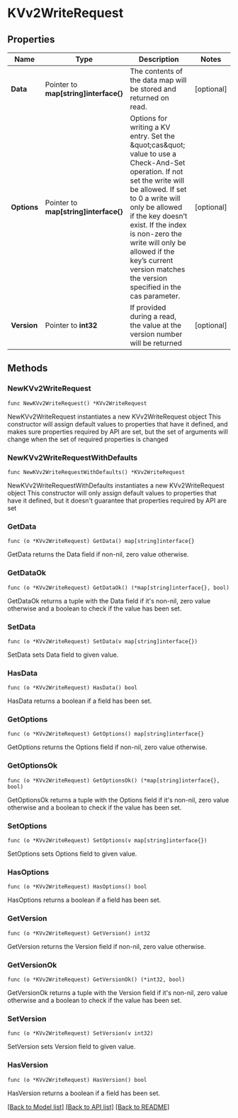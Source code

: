 # KVv2WriteRequest


## Properties

Name | Type | Description | Notes
------------ | ------------- | ------------- | -------------
**Data** | Pointer to **map[string]interface{}** | The contents of the data map will be stored and returned on read. | [optional] 
**Options** | Pointer to **map[string]interface{}** | Options for writing a KV entry. Set the \&quot;cas\&quot; value to use a Check-And-Set operation. If not set the write will be allowed. If set to 0 a write will only be allowed if the key doesn’t exist. If the index is non-zero the write will only be allowed if the key’s current version matches the version specified in the cas parameter. | [optional] 
**Version** | Pointer to **int32** | If provided during a read, the value at the version number will be returned | [optional] 



## Methods


### NewKVv2WriteRequest

`func NewKVv2WriteRequest() *KVv2WriteRequest`

NewKVv2WriteRequest instantiates a new KVv2WriteRequest object
This constructor will assign default values to properties that have it defined,
and makes sure properties required by API are set, but the set of arguments
will change when the set of required properties is changed

### NewKVv2WriteRequestWithDefaults

`func NewKVv2WriteRequestWithDefaults() *KVv2WriteRequest`

NewKVv2WriteRequestWithDefaults instantiates a new KVv2WriteRequest object
This constructor will only assign default values to properties that have it defined,
but it doesn't guarantee that properties required by API are set


### GetData

`func (o *KVv2WriteRequest) GetData() map[string]interface{}`

GetData returns the Data field if non-nil, zero value otherwise.

### GetDataOk

`func (o *KVv2WriteRequest) GetDataOk() (*map[string]interface{}, bool)`

GetDataOk returns a tuple with the Data field if it's non-nil, zero value otherwise
and a boolean to check if the value has been set.

### SetData

`func (o *KVv2WriteRequest) SetData(v map[string]interface{})`

SetData sets Data field to given value.


### HasData

`func (o *KVv2WriteRequest) HasData() bool`

HasData returns a boolean if a field has been set.




### GetOptions

`func (o *KVv2WriteRequest) GetOptions() map[string]interface{}`

GetOptions returns the Options field if non-nil, zero value otherwise.

### GetOptionsOk

`func (o *KVv2WriteRequest) GetOptionsOk() (*map[string]interface{}, bool)`

GetOptionsOk returns a tuple with the Options field if it's non-nil, zero value otherwise
and a boolean to check if the value has been set.

### SetOptions

`func (o *KVv2WriteRequest) SetOptions(v map[string]interface{})`

SetOptions sets Options field to given value.


### HasOptions

`func (o *KVv2WriteRequest) HasOptions() bool`

HasOptions returns a boolean if a field has been set.




### GetVersion

`func (o *KVv2WriteRequest) GetVersion() int32`

GetVersion returns the Version field if non-nil, zero value otherwise.

### GetVersionOk

`func (o *KVv2WriteRequest) GetVersionOk() (*int32, bool)`

GetVersionOk returns a tuple with the Version field if it's non-nil, zero value otherwise
and a boolean to check if the value has been set.

### SetVersion

`func (o *KVv2WriteRequest) SetVersion(v int32)`

SetVersion sets Version field to given value.


### HasVersion

`func (o *KVv2WriteRequest) HasVersion() bool`

HasVersion returns a boolean if a field has been set.









[[Back to Model list]](../README.md#documentation-for-models) [[Back to API list]](../README.md#documentation-for-api-endpoints) [[Back to README]](../README.md)


